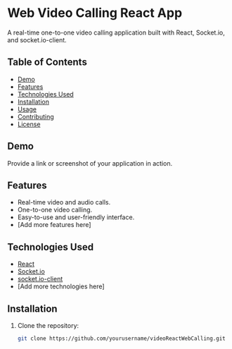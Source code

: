 # Web Video Calling React App

A real-time one-to-one video calling application built with React, Socket.io, and socket.io-client.

## Table of Contents

- [Demo](#demo)
- [Features](#features)
- [Technologies Used](#technologies-used)
- [Installation](#installation)
- [Usage](#usage)
- [Contributing](#contributing)
- [License](#license)

## Demo

Provide a link or screenshot of your application in action.

## Features

- Real-time video and audio calls.
- One-to-one video calling.
- Easy-to-use and user-friendly interface.
- [Add more features here]

## Technologies Used

- [React](https://reactjs.org/)
- [Socket.io](https://socket.io/)
- [socket.io-client](https://socket.io/docs/v4/client-api/)
- [Add more technologies here]

## Installation

1. Clone the repository:

   ```bash
   git clone https://github.com/yourusername/videoReactWebCalling.git
